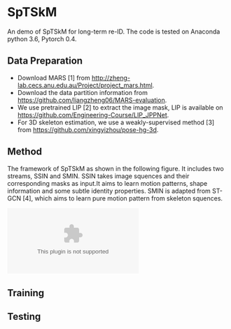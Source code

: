 # SpTSkM
An demo of SpTSkM for long-term re-ID. The code is tested on Anaconda python 3.6, Pytorch 0.4.
## Data Preparation
* Download MARS [1] from http://zheng-lab.cecs.anu.edu.au/Project/project_mars.html.
* Download the data partition information from https://github.com/liangzheng06/MARS-evaluation.
* We use pretrained LIP [2] to extract the image mask, LIP is available on https://github.com/Engineering-Course/LIP_JPPNet.
* For 3D skeleton estimation, we use a weakly-supervised method [3] from https://github.com/xingyizhou/pose-hg-3d. 

## Method
The framework of SpTSkM as shown in the following figure. It includes two streams, SSIN and SMIN. SSIN takes image squences and their corresponding masks as input.It aims to learn motion patterns, shape information and some subtle identity properties. SMIN is adapted from ST-GCN [4], which aims to learn pure motion pattern from skeleton squences.

![framework](/imgs/framework.eps)

## Training

## Testing
